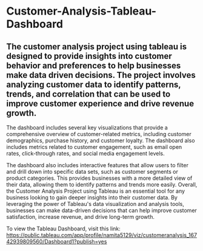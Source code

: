 # Customer-Analysis-Tableau-Dashboard
## The customer analysis project using tableau is designed to provide insights into customer behavior and preferences to help businesses make data driven decisions. The project involves analyzing customer data to identify patterns, trends, and correlation that can be used to improve customer experience and drive revenue growth.


The dashboard includes several key visualizations that provide a comprehensive overview of customer-related metrics, including customer demographics, purchase history, and customer loyalty. The dashboard also includes metrics related to customer engagement, such as email open rates, click-through rates, and social media engagement levels.

The dashboard also includes interactive features that allow users to filter and drill down into specific data sets, such as customer segments or product categories. This provides businesses with a more detailed view of their data, allowing them to identify patterns and trends more easily.
Overall, the Customer Analysis Project using Tableau is an essential tool for any business looking to gain deeper insights into their customer data. By leveraging the power of Tableau's data visualization and analysis tools, businesses can make data-driven decisions that can help improve customer satisfaction, increase revenue, and drive long-term growth.

To view the Tableau Dashboard, visit this link:
https://public.tableau.com/app/profile/namita5129/viz/customeranalysis_16742939809560/Dashboard1?publish=yes
